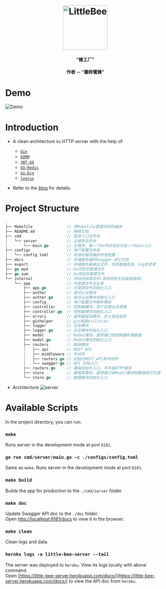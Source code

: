 <h1 align="center">
    <img alt="LittleBee" title="Lumen" src="https://github.com/yuxiang660/little-bee-server/blob/master/.github/logo.jpg" width="140"> </br>
</h1>

<h4 align="center">
  “蜂工厂”
</h4>
<h4 align="center">
  作者 -- “搬砖蜜蜂”
</h4>

# Demo
![Demo](https://github.com/yuxiang660/little-bee-server/blob/master/.github/demo.gif)

# Introduction

- A clean architecture `Go` HTTP server with the help of:
  - [`Gin`](https://gin-gonic.com/)
  - [`GORM`](https://gorm.io/)
  - [`JWT-GO`](https://github.com/dgrijalva/jwt-go)
  - [`GO-Redis`](https://github.com/go-redis/redis)
  - [`Go-Dig`](https://github.com/uber-go/dig)
  - [`logrus`](https://github.com/sirupsen/logrus)

- Refer to the [blog](https://yuxiang660.github.io/little-bee-client/posts/4/2020-02-10---Little-Bee-Server-Intro/) for details.

# Project Structure

```go
.
├── Makefile               // 用Makefile管理项目的编译
├── README.md              // 解释文档
├── cmd                    // 程序入口文件夹
|   └── server             // 主程序文件夹
|       └── main.go        // 主程序，每一个Go项目有且只有一个main入口
├── configs                // 用户配置文件夹
|   └── config.toml        // 存储对服务器的所有配置
├── docs                   // 存储服务器的Swagger API文档
├── export                 // 存储服务器输出文件，包括数据信息、log信息等
├── go.mod                 // Go项目包管理文件
├── go.sum                 // Go项目包管理文件
└── internal               // 项目内部源文件(其他项目无法直接调用)
    └── app                // 内部源文件主目录
        ├── app.go         // 内部源文件初始化入口
        ├── auther         // 身份认证模块
        ├── auther.go      // 身份认证模块初始化入口
        ├── config         // 用户配置文件解析模块
        ├── controller     // 控制器模块，用于处理业务逻辑
        ├── controller.go  // 控制器模块初始化入口
        ├── errors         // 服务器错误模块，定义错误信息
        ├── ginhelper      // gin框架utilities
        ├── logger         // 日志模块
        ├── logger.go      // 日志模块初始化入口
        ├── model          // Model模块，提供接口给控制器存储数据
        ├── model.go       // Model模块初始化入口
        ├── routers        // 路由模块
        |   ├── api        // REST API
        |   ├── middleware // 中间件
        |   ├── routers.go // 初始化REST API和中间件
        |   └── swagger.go // API 文档入口
        ├── routers.go     // 路由初始化入口，并开启HTTP服务
        ├── store          // 数据库模块，提供接口给Model模块和数据库打交道
        └── store.go       // 数据模块初始化入口
```

- Architecture
![server](https://github.com/yuxiang660/little-bee-server/blob/master/.github/Architecture.png)

# Available Scripts

In the project directory, you can run:

### `make`

Runs server in the development mode at port `8181`.<br />

### `go run cmd/server/main.go -c ./configs/config.toml`

Same as `make`. Runs server in the development mode at port `8181`.<br />

### `make build`

Builds the app for production to the `./cmd/server` folder.<br />

### `make doc`

Update Swagger API doc to the `./doc` folder.<br />
Open [http://localhost:8181/docs](http://localhost:8181/docs) to view it in the browser.<br />

### `make clean`

Clean logs and data.<br />

### `heroku logs -a little-bee-server --tail`

The server was deployed to `heroku`. View its logs locally with above command. <br />
Open [https://little-bee-server.herokuapp.com/docs/](https://little-bee-server.herokuapp.com/docs/) to view the API doc from `heroku`. <br />
